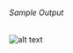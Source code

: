 ###### Sample Output
![alt text](https://github.com/agill17/Infrastructure-as-Code/blob/master/Terraform/vpc_from_module/vpc_module_demo.png)
